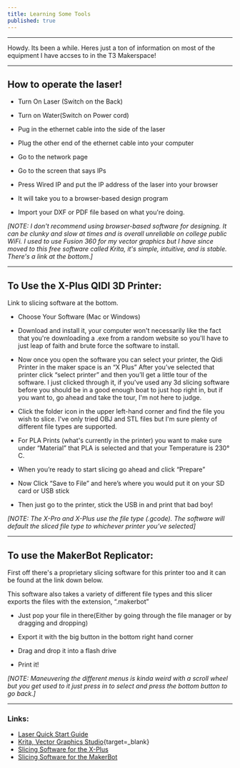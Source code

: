 ```yaml
---
title: Learning Some Tools
published: true
---
```

---

Howdy.
Its been a while. Heres just a ton of information on most of the equipment I have accses to in the T3 Makerspace! 

---

## How to operate the laser!

* Turn On Laser (Switch on the Back)

* Turn on Water(Switch on Power cord)

* Pug in the ethernet cable into the side of the laser

* Plug the other end of the ethernet cable into your computer

* Go to the network page

* Go to the screen that says IPs

* Press Wired IP and put the IP address of the laser into your browser

* It will take you to a browser-based design program

* Import your DXF or PDF file based on what you're doing.

*[NOTE: I don't recommend using browser-based software for designing. It can be clunky and slow at times and is overall unreliable on college public WiFi. I used to use Fusion 360 for my vector graphics but I have since moved to this free software called Krita, it's simple, intuitive, and is stable. There's a link at the bottom.]*

---

## To Use the X-Plus QIDI 3D Printer:

Link to slicing software at the bottom.  
* Choose Your Software (Mac or Windows)

* Download and install it, your computer won't necessarily like the fact that you're downloading a .exe from a random website so you'll have to just leap of faith and brute force the software to install.

* Now once you open the software you can select your printer, the Qidi Printer in the maker space is an “X Plus” After you’ve selected that printer click “select printer” and then you’ll get a little tour of the software. I just clicked through it, if you've used any 3d slicing software before you should be in a good enough boat to just hop right in, but if you want to, go ahead and take the tour, I'm not here to judge.

* Click the folder icon in the upper left-hand corner and find the file you wish to slice. I've only tried OBJ and STL files but I'm sure plenty of different file types are supported.
 
* For PLA Prints (what's currently in the printer) you want to make sure under “Material” that PLA is selected and that your Temperature is 230° C.

* When you’re ready to start slicing go ahead and click “Prepare”

* Now Click “Save to File” and here’s where you would put it on your SD card or USB stick

* Then just go to the printer, stick the USB in and print that bad boy!

*[NOTE: The X-Pro and X-Plus use the file type (.gcode). The software will default the sliced file type to whichever printer you’ve selected]*

---

## To use the MakerBot Replicator: 

First off there's a proprietary slicing software for this printer too and it can be found at the link down below.

This software also takes a variety of different file types and this slicer exports the files with the extension, “.makerbot” 

* Just pop your file in there(Either by going through the file manager or by dragging and dropping)

* Export it with the big button in the bottom right hand corner

* Drag and drop it into a flash drive

* Print it! 

*[NOTE: Maneuvering the different menus is kinda weird with a scroll wheel but you get used to it just press in to select and press the bottom button to go back.]*


---
### Links:

* [Laser Quick Start Guide](https://github.com/ItalianSquirel/ItalianSquirel.github.io/raw/master/assets/Muse%20Quick%20Start.pdf)
* [Krita, Vector Graphics Studio](https://krita.org/en/download/krita-desktop/){target=_blank}
* [Slicing Software for the X-Plus]( https://www.qd3dprinter.com/software/)
* [Slicing Software for the MakerBot](https://www.makerbot.com/3d-printers/apps/makerbot-print/download/)
